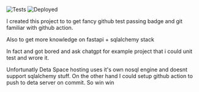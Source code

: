 ![Tests](https://github.com/kezif/github-actions-playground/actions/workflows/tests.yml/badge.svg)
![Deployed](https://github.com/kezif/github-actions-playground/actions/workflows/push-to-space.yml/badge.svg)

I created this project to  to get fancy github test passing badge and git familiar with github action.

Also to get more knowledge on fastapi + sqlalchemy stack

In fact and got bored and ask chatgpt for example project that i could unit test and wrore it. 

Unfortunatly Deta Space hosting uses it's own nosql engine and doesnt support sqlalchemy stuff. On the other hand I could setup github action to push to deta server on commit. So win win
